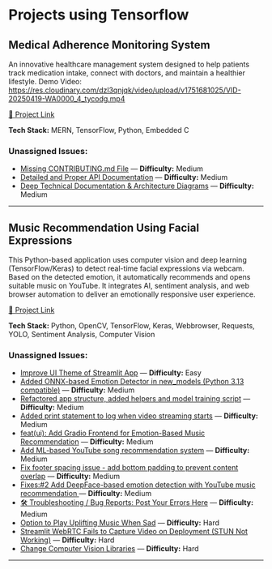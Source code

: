 # Projects using Tensorflow

## Medical Adherence Monitoring System
An innovative healthcare management system designed to help patients track medication intake, connect with doctors, and maintain a healthier lifestyle. Demo Video: https://res.cloudinary.com/dzl3qnjqk/video/upload/v1751681025/VID-20250419-WA0000_4_tycodg.mp4

[🔗 Project Link](https://github.com/BrewedAlgorithms/Medical-Adherence-Monitoring-System)

**Tech Stack:** MERN, TensorFlow, Python, Embedded C

### Unassigned Issues:
- [Missing CONTRIBUTING.md File](https://github.com/BrewedAlgorithms/Medical-Adherence-Monitoring-System/issues/11) — **Difficulty:** Medium
- [Detailed and Proper API Documentation](https://github.com/BrewedAlgorithms/Medical-Adherence-Monitoring-System/issues/10) — **Difficulty:** Medium
- [Deep Technical Documentation & Architecture Diagrams](https://github.com/BrewedAlgorithms/Medical-Adherence-Monitoring-System/pull/7) — **Difficulty:** Medium

---

## Music Recommendation Using Facial Expressions
This Python-based application uses computer vision and deep learning (TensorFlow/Keras) to detect real-time facial expressions via webcam. Based on the detected emotion, it automatically recommends and opens suitable music on YouTube. It integrates AI, sentiment analysis, and web browser automation to deliver an emotionally responsive user experience.

[🔗 Project Link](https://github.com/SGCODEX/Music-Recommendation-Using-Facial-Expressions)

**Tech Stack:** Python, OpenCV, TensorFlow, Keras, Webbrowser, Requests, YOLO, Sentiment Analysis, Computer Vision

### Unassigned Issues:
- [Improve UI Theme of Streamlit App](https://github.com/SGCODEX/Music-Recommendation-Using-Facial-Expressions/issues/27) — **Difficulty:** Easy
- [Added ONNX-based Emotion Detector in new_models (Python 3.13 compatible)](https://github.com/SGCODEX/Music-Recommendation-Using-Facial-Expressions/pull/55) — **Difficulty:** Medium
- [Refactored app structure, added helpers and model training script](https://github.com/SGCODEX/Music-Recommendation-Using-Facial-Expressions/pull/54) — **Difficulty:** Medium
- [Added print statement to log when video streaming starts](https://github.com/SGCODEX/Music-Recommendation-Using-Facial-Expressions/pull/50) — **Difficulty:** Medium
- [ feat(ui): Add Gradio Frontend for Emotion-Based Music Recommendation](https://github.com/SGCODEX/Music-Recommendation-Using-Facial-Expressions/pull/48) — **Difficulty:** Medium
- [Add ML-based YouTube song recommendation system](https://github.com/SGCODEX/Music-Recommendation-Using-Facial-Expressions/pull/46) — **Difficulty:** Medium
- [Fix footer spacing issue - add bottom padding to prevent content overlap](https://github.com/SGCODEX/Music-Recommendation-Using-Facial-Expressions/pull/42) — **Difficulty:** Medium
- [Fixes:#2 Add DeepFace-based emotion detection with YouTube music recommendation ](https://github.com/SGCODEX/Music-Recommendation-Using-Facial-Expressions/pull/39) — **Difficulty:** Medium
- [🛠️ Troubleshooting / Bug Reports: Post Your Errors Here](https://github.com/SGCODEX/Music-Recommendation-Using-Facial-Expressions/issues/22) — **Difficulty:** Medium
- [Option to Play Uplifting Music When Sad](https://github.com/SGCODEX/Music-Recommendation-Using-Facial-Expressions/issues/34) — **Difficulty:** Hard
- [Streamlit WebRTC Fails to Capture Video on Deployment (STUN Not Working)](https://github.com/SGCODEX/Music-Recommendation-Using-Facial-Expressions/issues/23) — **Difficulty:** Hard
- [Change Computer Vision Libraries](https://github.com/SGCODEX/Music-Recommendation-Using-Facial-Expressions/issues/8) — **Difficulty:** Hard

---

